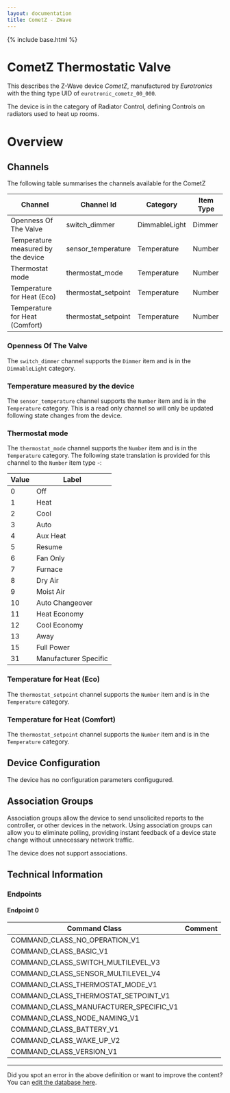 ```yaml
---
layout: documentation
title: CometZ - ZWave
---
```


{% include base.html %}

# CometZ Thermostatic Valve
This describes the Z-Wave device *CometZ*, manufactured by *Eurotronics* with the thing type UID of ```eurotronic_cometz_00_000```.

The device is in the category of Radiator Control, defining Controls on radiators used to heat up rooms.

# Overview


## Channels

The following table summarises the channels available for the CometZ

| Channel | Channel Id | Category | Item Type |
|---------|------------|----------|-----------|
| Openness Of The Valve | switch_dimmer | DimmableLight | Dimmer | 
| Temperature measured by the device | sensor_temperature | Temperature | Number | 
| Thermostat mode | thermostat_mode | Temperature | Number | 
| Temperature for Heat (Eco) | thermostat_setpoint | Temperature | Number | 
| Temperature for Heat (Comfort) | thermostat_setpoint | Temperature | Number | 

### Openness Of The Valve

The ```switch_dimmer``` channel supports the ```Dimmer``` item and is in the ```DimmableLight``` category.

### Temperature measured by the device

The ```sensor_temperature``` channel supports the ```Number``` item and is in the ```Temperature``` category. This is a read only channel so will only be updated following state changes from the device.

### Thermostat mode

The ```thermostat_mode``` channel supports the ```Number``` item and is in the ```Temperature``` category.
The following state translation is provided for this channel to the ```Number``` item type -:

| Value | Label     |
|-------|-----------|
| 0 | Off |
| 1 | Heat |
| 2 | Cool |
| 3 | Auto |
| 4 | Aux Heat |
| 5 | Resume |
| 6 | Fan Only |
| 7 | Furnace |
| 8 | Dry Air |
| 9 | Moist Air |
| 10 | Auto Changeover |
| 11 | Heat Economy |
| 12 | Cool Economy |
| 13 | Away |
| 15 | Full Power |
| 31 | Manufacturer Specific |

### Temperature for Heat (Eco)

The ```thermostat_setpoint``` channel supports the ```Number``` item and is in the ```Temperature``` category.

### Temperature for Heat (Comfort)

The ```thermostat_setpoint``` channel supports the ```Number``` item and is in the ```Temperature``` category.



## Device Configuration

The device has no configuration parameters configugured.

## Association Groups

Association groups allow the device to send unsolicited reports to the controller, or other devices in the network. Using association groups can allow you to eliminate polling, providing instant feedback of a device state change without unnecessary network traffic.

The device does not support associations.
## Technical Information

### Endpoints

#### Endpoint 0

| Command Class | Comment |
|---------------|---------|
| COMMAND_CLASS_NO_OPERATION_V1| |
| COMMAND_CLASS_BASIC_V1| |
| COMMAND_CLASS_SWITCH_MULTILEVEL_V3| |
| COMMAND_CLASS_SENSOR_MULTILEVEL_V4| |
| COMMAND_CLASS_THERMOSTAT_MODE_V1| |
| COMMAND_CLASS_THERMOSTAT_SETPOINT_V1| |
| COMMAND_CLASS_MANUFACTURER_SPECIFIC_V1| |
| COMMAND_CLASS_NODE_NAMING_V1| |
| COMMAND_CLASS_BATTERY_V1| |
| COMMAND_CLASS_WAKE_UP_V2| |
| COMMAND_CLASS_VERSION_V1| |

---

Did you spot an error in the above definition or want to improve the content?
You can [edit the database here](http://www.cd-jackson.com/index.php/zwave/zwave-device-database/zwave-device-list/devicesummary/372).
